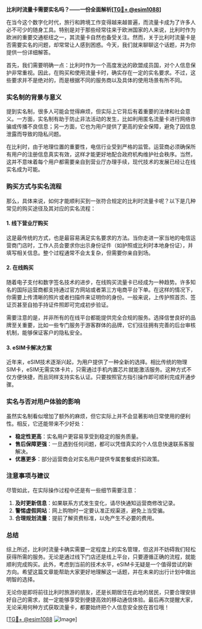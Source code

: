 **比利时流量卡需要实名吗？——一份全面解析[[TG💪+ @esim1088](https://t.me/s/esim1088)]**

在当今这个数字化时代，旅行和跨境工作变得越来越普遍，而流量卡成为了许多人必不可少的随身工具。特别是对于那些经常往来于欧洲国家的人来说，比利时作为欧洲的重要交通枢纽之一，其流量卡自然也备受关注。然而，关于比利时流量卡是否需要实名的问题，却常常让人感到困惑。今天，我们就来聊聊这个话题，并为你提供一份详细解答。

首先，我们需要明确一点：比利时作为一个高度发达的欧盟成员国，对个人信息保护非常重视。因此，在购买和使用流量卡时，确实存在一定的实名要求。不过，这些要求并不是绝对的，而是根据不同的服务商以及具体的使用场景有所不同。

### 实名制的背景与意义

提到实名制，很多人可能会觉得麻烦，但实际上它背后有着重要的法律和社会意义。一方面，实名制有助于防止非法活动的发生，比如利用匿名流量卡进行网络诈骗或传播不良信息；另一方面，它也为用户提供了更高的安全保障，避免了因信息泄露而导致的隐私问题。

在比利时，由于地理位置的重要性，电信行业受到严格的监管。运营商必须确保所有用户的注册信息真实有效，这样才能更好地配合政府机构维护社会秩序。当然，这并不意味着每个用户都需要亲自到营业厅办理手续，现代技术的发展已经让在线实名成为可能。

### 购买方式与实名流程

那么，具体来说，如何才能顺利买到一张符合规定的比利时流量卡呢？以下是几种常见的购买途径及其对应的实名流程：

#### 1. 线下营业厅购买

这是最传统的方式，也是最容易满足实名要求的方法。当你走进一家当地的电信运营商门店时，工作人员会要求你出示身份证件（如护照或比利时本地身份证），并填写相关信息。整个过程通常不会太复杂，但需要你亲自到场。

#### 2. 在线购买

随着电子支付和数字签名技术的进步，在线购买流量卡已经成为一种趋势。许多知名的国际运营商都支持通过官方网站或者第三方电商平台下单。在这样的情况下，你需要上传清晰的照片或者扫描件来证明你的身份。一般来说，上传护照首页、签证页甚至自拍手持证件照即可完成初步验证。

需要注意的是，并非所有的在线平台都能提供完全合规的服务。选择信誉良好的品牌至关重要，比如一些专门服务于游客群体的品牌，它们往往拥有完善的后台审核机制，能够保证客户的隐私安全。

#### 3. eSIM卡解决方案

近年来，eSIM技术逐渐兴起，为用户提供了一种全新的选择。相比传统的物理SIM卡，eSIM无需实体卡片，只需通过手机内置芯片就能激活服务。这种方式不仅方便快捷，而且同样支持实名认证。只要按照官方指引操作即可顺利完成开通步骤。

### 实名与否对用户体验的影响

虽然实名制看似增加了额外的麻烦，但它实际上并不会显著影响日常使用的便利性。相反，它还能带来不少好处：

- **稳定性更高**：实名用户更容易享受到稳定的服务质量。
- **售后保障更强**：一旦遇到任何问题，都可以凭借真实的个人信息快速联系客服解决。
- **优惠更多**：部分运营商会对实名用户提供专属套餐或折扣政策。

### 注意事项与建议

尽管如此，在实际操作过程中还是有一些细节需要注意：

1. **及时更新信息**：如果联系方式发生变化，请尽快通知运营商修改记录。
2. **警惕虚假网站**：网上购物时一定要认准正规渠道，避免上当受骗。
3. **合理规划流量**：提前了解资费标准，以免产生不必要的费用。

### 总结

综上所述，比利时流量卡确实需要一定程度上的实名管理，但这并不妨碍我们轻松获得所需的服务。无论是通过线下门店还是线上平台，只要遵循正确的流程，就能顺利完成购买。此外，考虑到当前的技术水平，eSIM卡无疑是一个值得尝试的新方向。希望这篇文章能帮助大家更好地理解这一话题，并在未来的出行计划中做出明智的选择。

无论你是即将前往比利时旅游的朋友，还是长期居住在此地的居民，只要合理安排好自己的需求，就一定能够享受到便捷高效的移动通信体验。最后再次提醒大家，无论采用何种方式获取流量卡，都要始终把个人信息安全放在首位哦！

[[TG💪+ @esim1088](https://t.me/s/esim1088) ![Image](https://i.postimg.cc/4NQfJmqS/Snipaste-2025-05-13-00-14-12.png)]